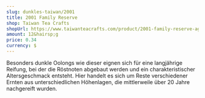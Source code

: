 ```yaml
---
slug: dunkles-taiwan/2001
title: 2001 Family Reserve
shop: Taiwan Tea Crafts
shopUrl: https://www.taiwanteacrafts.com/product/2001-family-reserve-aged-oolong-tea-lot-578/?attribute_pa_weight=250-g-8-82-oz&v=3a52f3c22ed6
amount: 12&hairsp;g
price: 0.34
currency: $
---
```

Besonders dunkle Oolongs wie dieser eignen sich für eine langjährige Reifung, bei der die Röstnoten abgebaut werden und ein charakteristischer Altersgeschmack entsteht. Hier handelt es sich um Reste verschiedener Ernten aus unterschiedlichen Höhenlagen, die mittlerweile über 20 Jahre nachgereift wurden.
